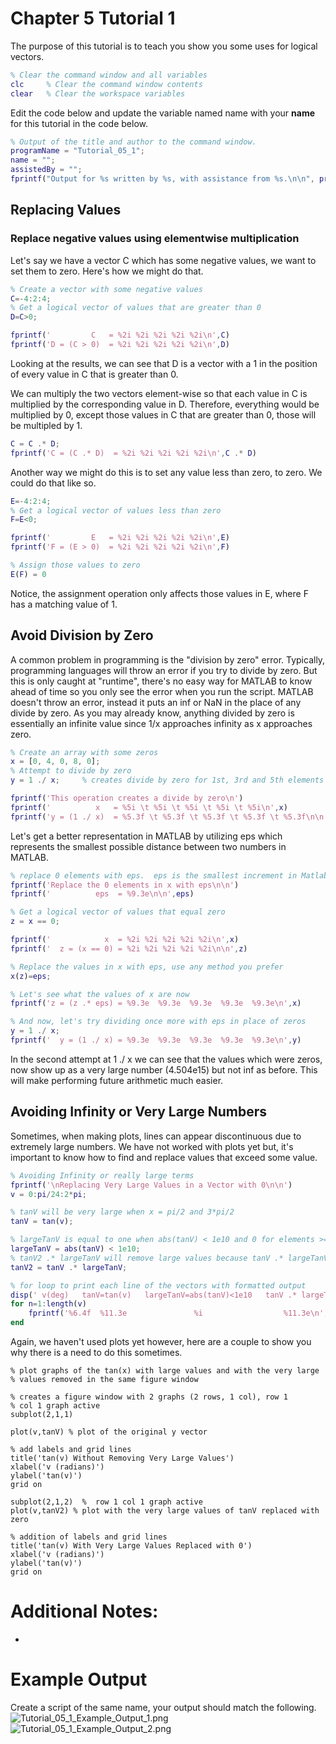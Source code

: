 # Chapter 5 Tutorial 1
The purpose of this tutorial is to teach you show you some uses for logical vectors.
```Matlab
% Clear the command window and all variables
clc     % Clear the command window contents
clear   % Clear the workspace variables
```
Edit the code below and update the variable named name with your **name** for this tutorial in the code below.
```Matlab
% Output of the title and author to the command window.
programName = "Tutorial_05_1";
name = "";
assistedBy = "";
fprintf("Output for %s written by %s, with assistance from %s.\n\n", programName, name, assistedBy)
```
## Replacing Values
### Replace negative values using elementwise multiplication
Let's say we have a vector C which has some negative values, we want to set them to zero. Here's how we might do that.
```Matlab
% Create a vector with some negative values
C=-4:2:4;
% Get a logical vector of values that are greater than 0
D=C>0;

fprintf('         C   = %2i %2i %2i %2i %2i\n',C)
fprintf('D = (C > 0)  = %2i %2i %2i %2i %2i\n',D)
```
Looking at the results, we can see that D is a vector with a 1 in the position of every value in C that is greater than 0.

We can multiply the two vectors element-wise so that each value in C is multiplied by the corresponding value in D. Therefore, everything would be multiplied by 0, except those values in C that are greater than 0, those will be multipled by 1.
```Matlab
C = C .* D;
fprintf('C = (C .* D)  = %2i %2i %2i %2i %2i\n',C .* D)
```
Another way we might do this is to set any value less than zero, to zero. We could do that like so.
```Matlab
E=-4:2:4;
% Get a logical vector of values less than zero
F=E<0;

fprintf('         E   = %2i %2i %2i %2i %2i\n',E)
fprintf('F = (E > 0)  = %2i %2i %2i %2i %2i\n',F)

% Assign those values to zero
E(F) = 0
```
Notice, the assignment operation only affects those values in E, where F has a matching value of 1.

## Avoid Division by Zero
A common problem in programming is the "division by zero" error. Typically, programming languages will throw an error if you try to divide by zero. But this is only caught at "runtime", there's no easy way for MATLAB to know ahead of time so you only see the error when you run the script. MATLAB doesn't throw an error, instead it puts an inf or NaN in the place of any divide by zero. As you may already know, anything divided by zero is essentially an infinite value since 1/x approaches infinity as x approaches zero.
```Matlab
% Create an array with some zeros
x = [0, 4, 0, 8, 0];
% Attempt to divide by zero
y = 1 ./ x;     % creates divide by zero for 1st, 3rd and 5th elements

fprintf('This operation creates a divide by zero\n')
fprintf('          x   = %5i \t %5i \t %5i \t %5i \t %5i\n',x)
fprintf('y = (1 ./ x)  = %5.3f \t %5.3f \t %5.3f \t %5.3f \t %5.3f\n\n',y)
```
Let's get a better representation in MATLAB by utilizing eps which represents the smallest possible distance between two numbers in MATLAB.
```Matlab
% replace 0 elements with eps.  eps is the smallest increment in Matlab
fprintf('Replace the 0 elements in x with eps\n\n')
fprintf('          eps  = %9.3e\n\n',eps)

% Get a logical vector of values that equal zero
z = x == 0;

fprintf('            x  = %2i %2i %2i %2i %2i\n',x)
fprintf('  z = (x == 0) = %2i %2i %2i %2i %2i\n\n',z)

% Replace the values in x with eps, use any method you prefer
x(z)=eps;

% Let's see what the values of x are now
fprintf('z = (z .* eps) = %9.3e  %9.3e  %9.3e  %9.3e  %9.3e\n',x)

% And now, let's try dividing once more with eps in place of zeros
y = 1 ./ x;
fprintf('  y = (1 ./ x) = %9.3e  %9.3e  %9.3e  %9.3e  %9.3e\n',y)
```
In the second attempt at 1 ./ x we can see that the values which were zeros, now show up as a very large number (4.504e15) but not inf as before. This will make performing future arithmetic much easier.

## Avoiding Infinity or Very Large Numbers
Sometimes, when making plots, lines can appear discontinuous due to extremely large numbers. We have not worked with plots yet but, it's important to know how to find and replace values that exceed some value.
```Matlab
% Avoiding Infinity or really large terms
fprintf('\nReplacing Very Large Values in a Vector with 0\n\n')
v = 0:pi/24:2*pi;

% tanV will be very large when x = pi/2 and 3*pi/2
tanV = tan(v);

% largeTanV is equal to one when abs(tanV) < 1e10 and 0 for elements >= 1e10
largeTanV = abs(tanV) < 1e10;
% tanV2 .* largeTanV will remove large values because tanV .* largeTanV will = 0 for large tanV values
tanV2 = tanV .* largeTanV;

% for loop to print each line of the vectors with formatted output
disp(' v(deg)   tanV=tan(v)   largeTanV=abs(tanV)<1e10   tanV .* largeTanV')
for n=1:length(v)
    fprintf('%6.4f  %11.3e               %i                  %11.3e\n',v(n),tanV(n),largeTanV(n),tanV2(n))
end
```
Again, we haven't used plots yet however, here are a couple to show you why there is a need to do this sometimes.
```
% plot graphs of the tan(x) with large values and with the very large
% values removed in the same figure window

% creates a figure window with 2 graphs (2 rows, 1 col), row 1
% col 1 graph active
subplot(2,1,1)  
                
plot(v,tanV) % plot of the original y vector

% add labels and grid lines
title('tan(v) Without Removing Very Large Values')
xlabel('v (radians)')
ylabel('tan(v)')
grid on

subplot(2,1,2)  %  row 1 col 1 graph active
plot(v,tanV2) % plot with the very large values of tanV replaced with zero

% addition of labels and grid lines
title('tan(v) With Very Large Values Replaced with 0')
xlabel('v (radians)')
ylabel('tan(v)')
grid on
```
# Additional Notes:
* 
# Example Output
Create a script of the same name, your output should match the following.
![Tutorial_05_1_Example_Output_1.png](images/Tutorial_05_1_Example_Output_1.png)
![Tutorial_05_1_Example_Output_2.png](images/Tutorial_05_1_Example_Output_2.png)